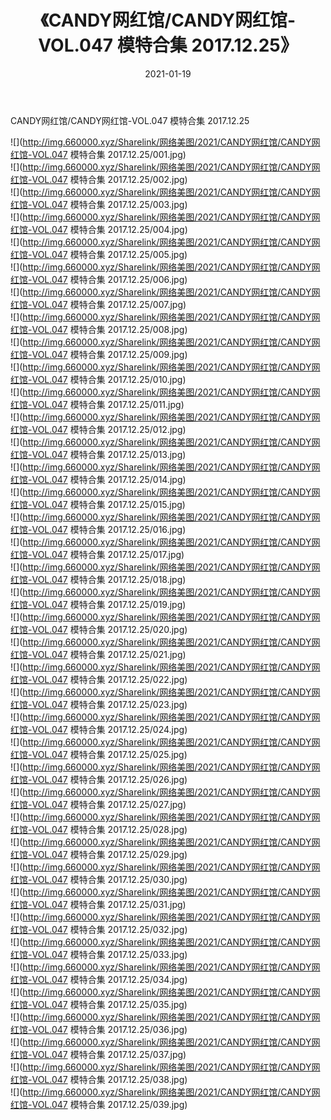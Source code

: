 ﻿---
layout: post
title:  《CANDY网红馆/CANDY网红馆-VOL.047 模特合集 2017.12.25》
date:   2021-01-19
img: http://img.660000.xyz/Sharelink/网络美图/2021/CANDY网红馆/CANDY网红馆-VOL.047 模特合集 2017.12.25/000.jpg
categories: [美女, 清纯, 唯美]
---

CANDY网红馆/CANDY网红馆-VOL.047 模特合集 2017.12.25

 ![](http://img.660000.xyz/Sharelink/网络美图/2021/CANDY网红馆/CANDY网红馆-VOL.047 模特合集 2017.12.25/001.jpg) <br>![](http://img.660000.xyz/Sharelink/网络美图/2021/CANDY网红馆/CANDY网红馆-VOL.047 模特合集 2017.12.25/002.jpg) <br>![](http://img.660000.xyz/Sharelink/网络美图/2021/CANDY网红馆/CANDY网红馆-VOL.047 模特合集 2017.12.25/003.jpg) <br>![](http://img.660000.xyz/Sharelink/网络美图/2021/CANDY网红馆/CANDY网红馆-VOL.047 模特合集 2017.12.25/004.jpg) <br>![](http://img.660000.xyz/Sharelink/网络美图/2021/CANDY网红馆/CANDY网红馆-VOL.047 模特合集 2017.12.25/005.jpg) <br>![](http://img.660000.xyz/Sharelink/网络美图/2021/CANDY网红馆/CANDY网红馆-VOL.047 模特合集 2017.12.25/006.jpg) <br>![](http://img.660000.xyz/Sharelink/网络美图/2021/CANDY网红馆/CANDY网红馆-VOL.047 模特合集 2017.12.25/007.jpg) <br>![](http://img.660000.xyz/Sharelink/网络美图/2021/CANDY网红馆/CANDY网红馆-VOL.047 模特合集 2017.12.25/008.jpg) <br>![](http://img.660000.xyz/Sharelink/网络美图/2021/CANDY网红馆/CANDY网红馆-VOL.047 模特合集 2017.12.25/009.jpg) <br>![](http://img.660000.xyz/Sharelink/网络美图/2021/CANDY网红馆/CANDY网红馆-VOL.047 模特合集 2017.12.25/010.jpg) <br>![](http://img.660000.xyz/Sharelink/网络美图/2021/CANDY网红馆/CANDY网红馆-VOL.047 模特合集 2017.12.25/011.jpg) <br>![](http://img.660000.xyz/Sharelink/网络美图/2021/CANDY网红馆/CANDY网红馆-VOL.047 模特合集 2017.12.25/012.jpg) <br>![](http://img.660000.xyz/Sharelink/网络美图/2021/CANDY网红馆/CANDY网红馆-VOL.047 模特合集 2017.12.25/013.jpg) <br>![](http://img.660000.xyz/Sharelink/网络美图/2021/CANDY网红馆/CANDY网红馆-VOL.047 模特合集 2017.12.25/014.jpg) <br>![](http://img.660000.xyz/Sharelink/网络美图/2021/CANDY网红馆/CANDY网红馆-VOL.047 模特合集 2017.12.25/015.jpg) <br>![](http://img.660000.xyz/Sharelink/网络美图/2021/CANDY网红馆/CANDY网红馆-VOL.047 模特合集 2017.12.25/016.jpg) <br>![](http://img.660000.xyz/Sharelink/网络美图/2021/CANDY网红馆/CANDY网红馆-VOL.047 模特合集 2017.12.25/017.jpg) <br>![](http://img.660000.xyz/Sharelink/网络美图/2021/CANDY网红馆/CANDY网红馆-VOL.047 模特合集 2017.12.25/018.jpg) <br>![](http://img.660000.xyz/Sharelink/网络美图/2021/CANDY网红馆/CANDY网红馆-VOL.047 模特合集 2017.12.25/019.jpg) <br>![](http://img.660000.xyz/Sharelink/网络美图/2021/CANDY网红馆/CANDY网红馆-VOL.047 模特合集 2017.12.25/020.jpg) <br>![](http://img.660000.xyz/Sharelink/网络美图/2021/CANDY网红馆/CANDY网红馆-VOL.047 模特合集 2017.12.25/021.jpg) <br>![](http://img.660000.xyz/Sharelink/网络美图/2021/CANDY网红馆/CANDY网红馆-VOL.047 模特合集 2017.12.25/022.jpg) <br>![](http://img.660000.xyz/Sharelink/网络美图/2021/CANDY网红馆/CANDY网红馆-VOL.047 模特合集 2017.12.25/023.jpg) <br>![](http://img.660000.xyz/Sharelink/网络美图/2021/CANDY网红馆/CANDY网红馆-VOL.047 模特合集 2017.12.25/024.jpg) <br>![](http://img.660000.xyz/Sharelink/网络美图/2021/CANDY网红馆/CANDY网红馆-VOL.047 模特合集 2017.12.25/025.jpg) <br>![](http://img.660000.xyz/Sharelink/网络美图/2021/CANDY网红馆/CANDY网红馆-VOL.047 模特合集 2017.12.25/026.jpg) <br>![](http://img.660000.xyz/Sharelink/网络美图/2021/CANDY网红馆/CANDY网红馆-VOL.047 模特合集 2017.12.25/027.jpg) <br>![](http://img.660000.xyz/Sharelink/网络美图/2021/CANDY网红馆/CANDY网红馆-VOL.047 模特合集 2017.12.25/028.jpg) <br>![](http://img.660000.xyz/Sharelink/网络美图/2021/CANDY网红馆/CANDY网红馆-VOL.047 模特合集 2017.12.25/029.jpg) <br>![](http://img.660000.xyz/Sharelink/网络美图/2021/CANDY网红馆/CANDY网红馆-VOL.047 模特合集 2017.12.25/030.jpg) <br>![](http://img.660000.xyz/Sharelink/网络美图/2021/CANDY网红馆/CANDY网红馆-VOL.047 模特合集 2017.12.25/031.jpg) <br>![](http://img.660000.xyz/Sharelink/网络美图/2021/CANDY网红馆/CANDY网红馆-VOL.047 模特合集 2017.12.25/032.jpg) <br>![](http://img.660000.xyz/Sharelink/网络美图/2021/CANDY网红馆/CANDY网红馆-VOL.047 模特合集 2017.12.25/033.jpg) <br>![](http://img.660000.xyz/Sharelink/网络美图/2021/CANDY网红馆/CANDY网红馆-VOL.047 模特合集 2017.12.25/034.jpg) <br>![](http://img.660000.xyz/Sharelink/网络美图/2021/CANDY网红馆/CANDY网红馆-VOL.047 模特合集 2017.12.25/035.jpg) <br>![](http://img.660000.xyz/Sharelink/网络美图/2021/CANDY网红馆/CANDY网红馆-VOL.047 模特合集 2017.12.25/036.jpg) <br>![](http://img.660000.xyz/Sharelink/网络美图/2021/CANDY网红馆/CANDY网红馆-VOL.047 模特合集 2017.12.25/037.jpg) <br>![](http://img.660000.xyz/Sharelink/网络美图/2021/CANDY网红馆/CANDY网红馆-VOL.047 模特合集 2017.12.25/038.jpg) <br>![](http://img.660000.xyz/Sharelink/网络美图/2021/CANDY网红馆/CANDY网红馆-VOL.047 模特合集 2017.12.25/039.jpg) <br>